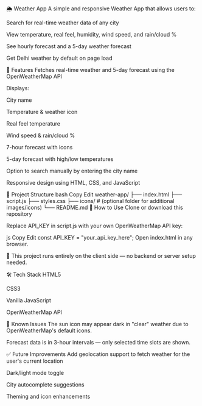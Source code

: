 🌦️ Weather App
A simple and responsive Weather App that allows users to:

Search for real-time weather data of any city

View temperature, real feel, humidity, wind speed, and rain/cloud %

See hourly forecast and a 5-day weather forecast

Get Delhi weather by default on page load

🚀 Features
Fetches real-time weather and 5-day forecast using the OpenWeatherMap API

Displays:

City name

Temperature & weather icon

Real feel temperature

Wind speed & rain/cloud %

7-hour forecast with icons

5-day forecast with high/low temperatures

Option to search manually by entering the city name

Responsive design using HTML, CSS, and JavaScript

📁 Project Structure
bash
Copy
Edit
weather-app/
├── index.html
├── script.js
├── styles.css
├── icons/           # (optional folder for additional images/icons)
└── README.md
🧪 How to Use
Clone or download this repository

Replace API_KEY in script.js with your own OpenWeatherMap API key:

js
Copy
Edit
const API_KEY = "your_api_key_here";
Open index.html in any browser.

📝 This project runs entirely on the client side — no backend or server setup needed.

🛠️ Tech Stack
HTML5

CSS3

Vanilla JavaScript

OpenWeatherMap API

📌 Known Issues
The sun icon may appear dark in "clear" weather due to OpenWeatherMap's default icons.

Forecast data is in 3-hour intervals — only selected time slots are shown.

✅ Future Improvements
Add geolocation support to fetch weather for the user's current location

Dark/light mode toggle

City autocomplete suggestions

Theming and icon enhancements
